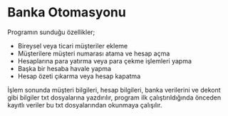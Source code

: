 # Banka Otomasyonu
Programın sunduğu özellikler;

-	Bireysel veya ticari müşteriler ekleme
-	Müşterilere müşteri numarası atama ve hesap açma
-	Hesaplarına para yatırma veya para çekme işlemleri yapma
-	Başka bir hesaba havale yapma
-	Hesap özeti çıkarma veya hesap kapatma 

İşlem sonunda müşteri bilgileri, hesap bilgileri, banka verilerini ve dekont gibi bilgiler txt dosyalarına yazdırılır, program ilk çalıştırıldığında önceden kayıtlı veriler bu txt dosyalarından okunmaya çalışılır.

